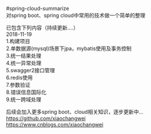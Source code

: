 #spring-cloud-summarize  
对spring boot、spring cloud中常用的技术做一个简单的整理  
  
已包含下列内容（持续更新....）  
2018-11-19  
1.构建项目  
2.单数据源(mysql)场景下jpa，mybatis使用及事务控制  
3.统一结果处理  
4.统一异常处理  
5.swagger2接口管理  
6.redis使用  
7.参数验证  
8.错误信息国际化  
9.统一跨域处理  


  
  
  
  
后续会加入更多spring boot、cloud相关知识，逐步更新中...  
https://github.com/xiaochangwei  
https://www.cnblogs.com/xiaochangwei  
